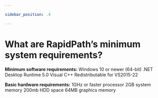 ```yaml
---

sidebar_position: .4

---
```

# What are RapidPath’s minimum system requirements?

**Minimum software requirements:**
Windows 10 or newer (64-bit)
.NET Desktop Runtime 5.0
Visual C++ Redistributable for VS2015-22

**Basic hardware requirements:**
1GHz or faster processor
2GB system memory
200mb HDD space
64MB graphics memory
